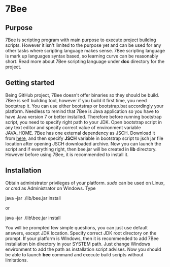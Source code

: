 <h1>7Bee</h1>
<h2>Purpose</h2>
7Bee is scripting program with main purpose to execute project building scripts. However it isn't limited to the purpose yet and can be used for any other tasks where scripting language makes sense. 
7Bee scripting language is mark up languages syntax based, so learning curve can be reasonably short. Read more about 7Bee
scripting language under <b>doc</b> directory for the project.
<h2>Getting started</h2>
Being GitHub project, 7Bee doesn't offer binaries so they should be build. 7Bee is self building tool, however if you build it
first time, you need bootstrap it. You can use either bootstrap or bootstrap.bat accordingly your platform. Needless to remind
that 7Bee is Java application so you have to have Java version 7 or better installed.
Therefore before running bootstrap script, you need to specify right path to your JDK. Open bootstrap script in any text
editor and specify correct value of environment variable JAVA_HOME. 7Bee has one external dependency as JSCH. Download it from <a href="http://www.jcraft.com/jsch/">here</a>, and then specify <b>JSCH</b> variable in bootstrap script to
jsch jar file location after opening JSCH downloaded archive.
Now you can launch the script and if everything right, then
bee.jar will be created in <b>lib</b> directory. However before using 7Bee, it is recommended to install it.
<h2>Installation</h2>
Obtain administrator privileges of your platform. <i>sudo</i> can be used on Linux, or <i>cmd</i> as Administrator on Windows.
Type

   java -jar ./lib/bee.jar install

or

   java -jar .\lib\bee.jar install

You will be prompted few simple questions, you can just use default answers, except JDK location. Specify
correct JDK root directory on the prompt.
If your platform is WIndows, then it is recommended to add 7Bee installation bin directory in your
SYSTEM path. Just change Windows environment to add the path as installation script advises.
Now you should be able to launch <b>bee</b> command and execute build scripts without limitations.


